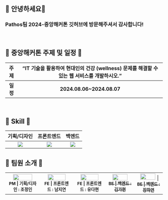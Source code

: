 ## 👋 안녕하세요👋
### Pathos팀 2024-중앙해커톤 깃허브에 방문해주셔서 감사합니다!

<br>

## 📌 중앙해커톤 주제 및 일정 📌

| <b>주제</b> | “IT 기술을 활용하여 현대인의 건강 (wellness) 문제를 해결할 수 있는 웹 서비스를 개발하시오.” |
|:------:|:-------:|
| <b>일정</b> | <b>2024.08.06~2024.08.07</b> |

<br>

## 🔨 Skill 🔨

  |기획/디자인|프론트엔드|백엔드|
  |:-------------:|:-------------:|:-------------:|
  |<img src="https://img.shields.io/badge/Figma-F24E1E?style=for-the-badge&logo=Figma&logoColor=white">|<img src="https://img.shields.io/badge/React-61DAFB?style=for-the-badge&logo=React&logoColor=white">|<img src="https://img.shields.io/badge/Django-092E20?style=for-the-badge&logo=Django&logoColor=white">|

## 🔨 팀원 소개 🔨
<table>
  <tbody>
    <tr>
      <td align="center"><a href="https://github.com/CHOjeongin"><img width="80%" src="https://github.com/user-attachments/assets/11c532a4-ea9a-4f1a-9049-db21bc8a0b3f"/></a><br /><sub><b>PM | 기획/디자인 : 조정인</b></sub><br /></td>
      <td align="center"><a href="https://github.com/jiyeoneeeeeeee"><img width="80%" src="https://github.com/user-attachments/assets/023c2d0f-0489-4593-8aa1-04c98e0c1ffd"/></a><br /><sub><b>FE | 프론트엔드 : 남지연</b></sub><br /></td>
      <td align="center"><a href="https://github.com/dauhny"><img width="80%" src="https://github.com/user-attachments/assets/6dd68578-d786-4650-adf3-c3b9cd88364f"/></a><br /><sub><b>FE | 프론트엔드 : 유다현</b></sub><br /></td>
      <td align="center"><a href="https://github.com/Kimgah"><img width="80%" src="https://github.com/user-attachments/assets/b1b57b8a-8b0b-4b5c-aaba-9b6e81508cb7"/><br /><sub><b>BE | 백엔드 : 김가현</b></sub></a><br /></td>
       <td align="center"><a href="https://github.com/hyjang14"><img width="80%" src="https://github.com/user-attachments/assets/80d2cc92-c0fa-4324-86a9-3068bbc013d4"/>|<br /><sub><b>BE | 백엔드 : 장하연</b></sub></a><br /></td>
     <tr/>
  </tbody>
</table>
</div>
<!--

**Here are some ideas to get you started:**

🙋‍♀️ A short introduction - what is your organization all about?
🌈 Contribution guidelines - how can the community get involved?
👩‍💻 Useful resources - where can the community find your docs? Is there anything else the community should know?
🍿 Fun facts - what does your team eat for breakfast?
🧙 Remember, you can do mighty things with the power of [Markdown](https://docs.github.com/github/writing-on-github/getting-started-with-writing-and-formatting-on-github/basic-writing-and-formatting-syntax)
-->
